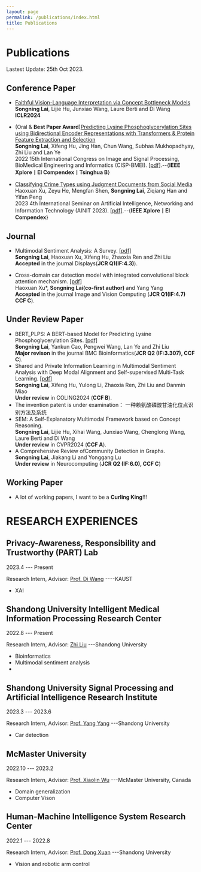 ```yaml
---
layout: page
permalink: /publications/index.html
title: Publications
---
```


# Publications

Lastest Update: 25th Oct 2023.

## Conference Paper
- [Faithful Vision-Language Interpretation via Concept Bottleneck Models](https://openreview.net/forum?id=rp0EdI8X4e)
<br>**Songning Lai**, Lijie Hu, Junxiao Wang, Laure Berti and Di Wang<br> **ICLR2024**

- (Oral & **Best Paper Award**)[Predicting Lysine Phosphoglycerylation Sites using Bidirectional Encoder Representations with Transformers & Protein Feature Extraction and Selection](https://ieeexplore.ieee.org/abstract/document/9979871/)
<br>**Songning Lai**, Xifeng Hu, Jing Han, Chun Wang, Subhas Mukhopadhyay, Zhi Liu and Lan Ye<br> 2022 15th International Congress on Image and Signal Processing, BioMedical Engineering and Informatics (CISP-BMEI). [[pdf]](https://ieeexplore.ieee.org/stamp/stamp.jsp?tp=&arnumber=9979871).--{**IEEE Xplore丨EI Compendex丨Tsinghua B**}

- [Classifying Crime Types using Judgment Documents from Social Media](file/ljq.pdf)
<br>Haoxuan Xu, Zeyu He, Mengfan Shen, **Songning Lai**, Ziqiang Han and Yifan Peng<br> 2023 4th International Seminar on Artificial Intelligence, Networking and Information Technology (AINIT 2023). [[pdf]](file/ljq.pdf).--{**IEEE Xplore丨EI Compendex**}

## Journal

- Multimodal Sentiment Analysis: A Survey. [[pdf]](https://www.sciencedirect.com/science/article/abs/pii/S0141938223001968) <br>**Songning Lai**, Haoxuan Xu, Xifeng Hu, Zhaoxia Ren and Zhi Liu<br>
**Accepted** in the journal Displays(**JCR Q1(IF:4.3)**).

- Cross-domain car detection model with integrated convolutional block attention mechanism. [[pdf]](https://www.sciencedirect.com/science/article/pii/S0262885623002081) <br>Haoxuan Xu*, **Songning Lai(co-first author)** and Yang Yang<br>
**Accepted** in the journal Image and Vision Computing (**JCR Q1(IF:4.7) CCF C**).

  

                                                                                

## Under Review Paper

- BERT_PLPS: A BERT-based Model for Predicting Lysine Phosphoglycerylation Sites. [[pdf]](https://assets.researchsquare.com/files/rs-2858313/v1_covered_07d0e57c-bbc3-4bca-9e12-eb9ff6192f04.pdf?c=1683001221
) <br>**Songning Lai**, Yankun Cao, Pengwei Wang, Lan Ye and Zhi Liu<br>
**Major revison** in the journal BMC Bioinformatics(**JCR Q2 (IF:3.307), CCF C**).
- Shared and Private Information Learning in Multimodal Sentiment Analysis with Deep Modal Alignment and Self-supervised Multi-Task Learning. [[pdf]](https://arxiv.org/pdf/2305.08473.pdf) <br>**Songning Lai**, Xifeng Hu, Yulong Li, Zhaoxia Ren, Zhi Liu and Danmin Miao<br>
**Under review** in COLING2024 (**CCF B**).
- The invention patent is under examination： 一种赖氨酸磷酸甘油化位点识别方法及系统 
- SEM: A Self-Explanatory Multimodal Framework based on Concept Reasoning. <br>**Songning Lai**, Lijie Hu, Xihai Wang, Junxiao Wang, Chenglong Wang, Laure Berti and Di Wang<br>
**Under review** in CVPR2024 (**CCF A**).
- A Comprehensive Review ofCommunity Detection in Graphs. <br>**Songning Lai**, Jiakang Li and Yonggang Lu<br>
**Under review** in Neurocomputing (**JCR Q2 (IF:6.0), CCF C**)

## Working Paper

- A lot of working papers, I want to be a **Curling King**!!!




#  RESEARCH EXPERIENCES

## Privacy-Awareness, Responsibility and Trustworthy (PART) Lab

2023.4 --- Present

Research Intern, Advisor: [Prof. Di Wang](https://cemse.kaust.edu.sa/cs/people/person/di-wang) ----KAUST

- XAI

## Shandong University Intelligent Medical Information Processing Research Center

2022.8 --- Present

Research Intern, Advisor: [Zhi Liu](https://faculty.sdu.edu.cn/liuzhi1/zh_CN/index/538797/list/index.htm) ---Shandong University

- Bioinformatics
- Multimodal sentiment analysis
- 
## Shandong University Signal Processing and Artificial Intelligence Research Institute

2023.3 --- 2023.6

Research Intern, Advisor: [Prof. Yang Yang](https://faculty.sdu.edu.cn/yangyang/zh_CN/index/11881/list/index.htm) ---Shandong University

- Car detection

## McMaster University

2022.10 --- 2023.2

Research Intern, Advisor: [Prof. Xiaolin Wu](https://faculty.sdu.edu.cn/liuzhi1/zh_CN/index/538797/list/index.htm) ---McMaster University, Canada

- Domain generalization
- Computer Vison

## Human-Machine Intelligence System Research Center

2022.1 --- 2022.8

Research Intern, Advisor: [Prof. Dong Xuan](https://web.cse.ohio-state.edu/~xuan.3/) ---Shandong University

- Vision and robotic arm control



